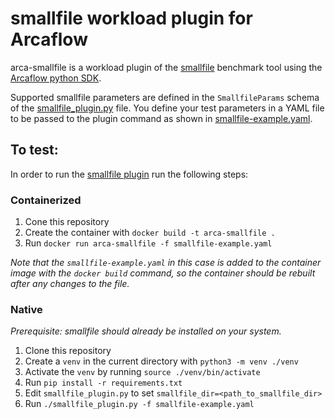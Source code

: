 # smallfile workload plugin for Arcaflow

arca-smallfile is a workload plugin of the [smallfile](https://github.com/distributed-system-analysis/smallfile) benchmark tool
using the [Arcaflow python SDK](https://github.com/arcalot/arcaflow-plugin-sdk-python).

Supported smallfile parameters are defined in the `SmallfileParams` schema of the [smallfile_plugin.py](smallfile_plugin.py) file.
You define your test parameters in a YAML file to be passed to the plugin command as shown in [smallfile-example.yaml](smallfile-example.yaml).

## To test:

In order to run the [smallfile plugin](smallfile_plugin.py) run the following steps:

### Containerized
1. Cone this repository
2. Create the container with `docker build -t arca-smallfile .`
3. Run `docker run arca-smallfile -f smallfile-example.yaml`

*Note that the `smallfile-example.yaml` in this case is added to the container image with the `docker build` command, so
the container should be rebuilt after any changes to the file.*

### Native
*Prerequisite: smallfile should already be installed on your system.* 

1. Clone this repository
2. Create a `venv` in the current directory with `python3 -m venv ./venv`
3. Activate the `venv` by running `source ./venv/bin/activate`
4. Run `pip install -r requirements.txt`
5. Edit `smallfile_plugin.py` to set `smallfile_dir=<path_to_smallfile_dir>`
6. Run `./smallfile_plugin.py -f smallfile-example.yaml`
